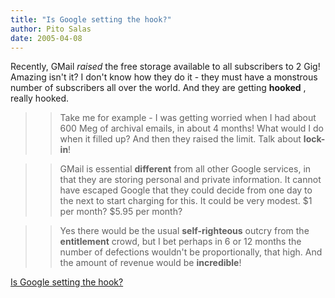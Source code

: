 ```yaml
---
title: "Is Google setting the hook?"
author: Pito Salas
date: 2005-04-08
---
```


Recently, GMail _raised_ the free storage available to all subscribers to 2
Gig! Amazing isn't it? I don't know how they do it - they must have a
monstrous number of subscribers all over the world. And they are getting
**hooked** , really hooked.

>>

>> Take me for example - I was getting worried when I had about 600 Meg of
archival emails, in about 4 months! What would I do when it filled up? And
then they raised the limit. Talk about **lock-in**!

>>

>> GMail is essential **different** from all other Google services, in that
they are storing personal and private information. It cannot have escaped
Google that they could decide from one day to the next to start charging for
this. It could be very modest. $1 per month? $5.95 per month?

>>

>> Yes there would be the usual **self-righteous** outcry from the
**entitlement** crowd, but I bet perhaps in  6 or 12 months the number of
defections wouldn't be proportionally, that high. And the amount of revenue
would be  **incredible**!


[Is Google setting the hook?](None)
